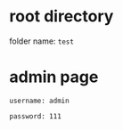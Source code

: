 # root directory
folder name: ```test```
# admin page
``` 
username: admin
```
``` password: 111 ```
